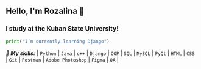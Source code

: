 ## Hello, I'm Rozalina 👋
### I study at the Kuban State University!

```python
print("I’m currently learning Django")
```
***🌱 My skills:***
| `Python` | `Java` | `c++` | `Django` | `OOP` | `SQL` | `MySQL` | `PyQt` | `HTML` | `CSS` | `Git` | `Postman` | `Adobe Photoshop` | `Figma` | `QA` |

<!--
**rozalinaag/rozalinaag** is a ✨ _special_ ✨ repository because its `README.md` (this file) appears on your GitHub profile.

Here are some ideas to get you started:

- 🔭 I’m currently working on ...
- 🌱 I’m currently learning ...
- 👯 I’m looking to collaborate on ...
- 🤔 I’m looking for help with ...
- 💬 Ask me about ...
- 📫 How to reach me: ...
- 😄 Pronouns: ...
- ⚡ Fun fact: ...
-->
